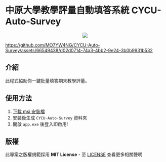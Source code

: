 # 中原大學教學評量自動填答系統 CYCU-Auto-Survey
<p align="center">
  <img src="https://i.imgur.com/k0f81KT.png" />
</p>

https://github.com/MO7YW4NG/CYCU-Auto-Survey/assets/66549438/d02d0714-74a3-4bb2-9e24-3b0b9931b532

## 介紹
此程式協助你一鍵批量填答期末教學評量。
## 使用方法

1. [下載 msi 安裝檔](https://github.com/MO7YW4NG/CYCU-Auto-Survey/releases)
2. 安裝後生成 `CYCU-Auto-Survey` 資料夾
3. 開啟 `app.exe` 後登入即啟用!

## 版權
此專案之版權規範採用 **MIT License** - 至 [LICENSE](LICENSE) 查看更多相關聲明
